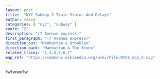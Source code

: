 ```yaml
---
layout: post
title:  "NYC Subway 2 Train Status And Delays"
author: reece
categories: [ "nyc", "subway" ]
route: "2"
description: "(7 Avenue express)"
first_paragraph: "(7 Avenue express)"
direction_out: "Manhattan & Brooklyn"
direction_back: "Manhattan & The Bronx"
related_trains: "1,3,4,5,6,7"
map_ref: "https://commons.wikimedia.org/wiki/File:NYCS_map_2.svg"
---
```


fwfwwefw
